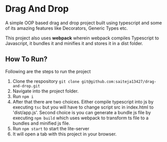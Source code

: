 # Drag And Drop

A simple OOP based drag and drop project built using typescript and some of its amazing features like
Decorators, Generic Types etc.

This project also uses **webpack** wherein webpack compiles Typescript to Javascript, it bundles it and minifies it and stores it in a dist folder.

## How To Run?
Following are the steps to run the project

1. Clone the respository `git clone git@github.com:saiteja13427/drag-and-drop.git`
2. Navigate into the project folder.
3. Run `npm i`
4. After that there are two choices. Either compile typescript into js by executing `tsc` but you will have to change script src in index.html to 'dist/app.js'. Second choice is you can generate a bundle js file by executing `npm build` which uses webpack to transform ts file to a bundles and minified js file.
5. Run `npm start` to start the lite-server
6. It will open a tab with this project in your browser.
